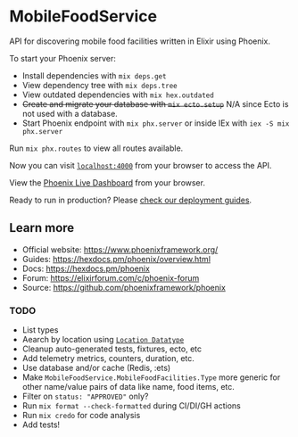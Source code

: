 # MobileFoodService

API for discovering mobile food facilities written in Elixir using Phoenix.

To start your Phoenix server:

* Install dependencies with `mix deps.get`
* View dependency tree with `mix deps.tree`
* View outdated dependencies with `mix hex.outdated`
* ~~Create and migrate your database with `mix ecto.setup`~~ N/A since Ecto is not used with a database.
* Start Phoenix endpoint with `mix phx.server` or inside IEx with `iex -S mix phx.server`

Run `mix phx.routes` to view all routes available.

Now you can visit [`localhost:4000`](http://localhost:4000) from your browser to access the API.

View the [Phoenix Live Dashboard](http://localhost:4000/dashboard) from your browser.

Ready to run in production? Please [check our deployment guides](https://hexdocs.pm/phoenix/deployment.html).

## Learn more

* Official website: <https://www.phoenixframework.org/>
* Guides: <https://hexdocs.pm/phoenix/overview.html>
* Docs: <https://hexdocs.pm/phoenix>
* Forum: <https://elixirforum.com/c/phoenix-forum>
* Source: <https://github.com/phoenixframework/phoenix>

### TODO

* List types
* Aearch by location using [`Location Datatype`](https://dev.socrata.com/docs/datatypes/location.html)
* Cleanup auto-generated tests, fixtures, ecto, etc
* Add telemetry metrics, counters, duration, etc.
* Use database and/or cache (Redis, :ets)
* Make `MobileFoodService.MobileFoodFacilities.Type` more generic for other name/value pairs of data like name, food items, etc.
* Filter on `status: "APPROVED"` only?
* Run `mix format --check-formatted` during CI/DI/GH actions
* Run `mix credo` for code analysis
* Add tests!
